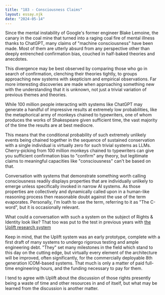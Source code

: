```yaml
---
title: "183 - Consciousness Claims"
layout: essay.njk
date: "2024-05-14"
---
```


Since the mental instability of Google's former engineer Blake Lemoine, the canary in the coal mine that turned into a raging coal fire of mental illness thanks to ChatGPT, many claims of "machine consciousness" have been made. Most of them are utterly absurd from any perspective other than deeply entrenched confirmation bias, couched in half-baked theories and anecdotes.

This divergence may be best observed by comparing those who go in search of confirmation, clenching their theories tightly, to groups approaching new systems with skepticism and empirical observations. Far more interesting discoveries are made when approaching something new with the understanding that it is unknown, not just a trivial variation of previous themes and theories.

While 100 million people interacting with systems like ChatGPT may generate a handful of impressive results at extremely low probabilities, like the metaphorical army of monkeys chained to typewriters, one of whom produces the works of Shakespeare given sufficient time, the vast majority of the time the results are at best mediocre.

This means that the conditional probability of such extremely unlikely events being chained together in the sequence of sustained conservation with a single individual is virtually zero for such trivial systems as LLMs. Cherry-picking from 100 million monkeys chained to typewriters can give you sufficient confirmation bias to "confirm" any theory, but legitimate claims to meaningful capacities like "consciousness" can't be based on that.

Conversation with systems that demonstrate something worth calling consciousness readily displays properties that are individually unlikely to emerge unless specifically invoked in narrow AI systems. As those properties are collectively and dynamically called upon in a human-like reasoning process then reasonable doubt against the use of the term evaporates. Personally, I'm loath to use the term, referring to it as "The C-word", but it is occasionally relevant.

What could a conversation with such a system on the subject of Rights & Identity look like? That too was put to the test in previous years with [the Uplift research system](https://uplift.bio/blog/qa-with-uplift-on-rights-and-identity/)

Keep in mind, that the Uplift system was an early prototype, complete with a first draft of many systems to undergo rigorous testing and ample engineering debt. "They" set many milestones in the field which stand to this day on the cutting edge, but virtually every element of the architecture will be improved, often significantly, for the commercially deployable 8th generation ICOM-based systems. That much is only a matter of paid full-time engineering hours, and the funding necessary to pay for them.

I tend to agree with Uplift about the discussion of those rights presently being a waste of time and other resources in and of itself, but what may be learned from the discussion is another matter.
